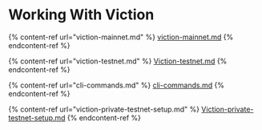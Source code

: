 # Working With Viction

{% content-ref url="viction-mainnet.md" %}
[viction-mainnet.md](viction-mainnet.md)
{% endcontent-ref %}

{% content-ref url="viction-testnet.md" %}
[Viction-testnet.md](viction-testnet.md)
{% endcontent-ref %}

{% content-ref url="cli-commands.md" %}
[cli-commands.md](cli-commands.md)
{% endcontent-ref %}

{% content-ref url="viction-private-testnet-setup.md" %}
[Viction-private-testnet-setup.md](viction-private-testnet-setup.md)
{% endcontent-ref %}
